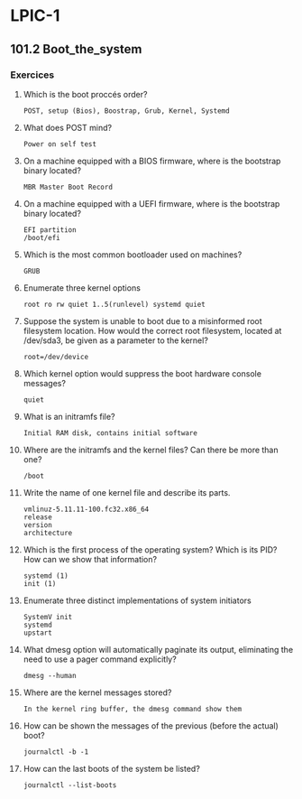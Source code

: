 # LPIC-1


## 101.2 Boot_the_system

### Exercices


1. Which is the boot proccés order?
   ```
   POST, setup (Bios), Boostrap, Grub, Kernel, Systemd
   ```
   
2. What does POST mind?
   ```
   Power on self test
   ```
   
3. On a machine equipped with a BIOS firmware, where is the bootstrap binary located?
   ```
   MBR Master Boot Record
   ```

4. On a machine equipped with a UEFI firmware, where is the bootstrap binary located?
   ```
   EFI partition
   /boot/efi
   ```

5. Which is the most common bootloader used on machines?
   ```
   GRUB
   ```

6. Enumerate three kernel options
   ```
   root ro rw quiet 1..5(runlevel) systemd quiet
   ```

7. Suppose the system is unable to boot due to a misinformed root filesystem location. How would the correct root filesystem, located at /dev/sda3, be given as a parameter
to the kernel?
   ```
   root=/dev/device
   ```

8. Which kernel option would suppress the boot hardware console messages?
   ```
   quiet
   ```

9. What is an initramfs file?
   ```
   Initial RAM disk, contains initial software
   ```

10. Where are the initramfs and the kernel files? Can there be more than one?
    ```
    /boot
    ```

11. Write the name of one kernel file and describe its parts.
    ```
    vmlinuz-5.11.11-100.fc32.x86_64
    release
    version
    architecture
    ```

12. Which is the first process of the operating system? Which is its PID? How can we show that information?
    ```
    systemd (1)
    init (1)
    ```

13. Enumerate three distinct implementations of system initiators
    ```
    SystemV init
    systemd
    upstart
    ```

14. What dmesg option will automatically paginate its output, eliminating the need to use a pager command explicitly?
    ```
    dmesg --human
    ```

15. Where are the kernel messages stored?
    ```
    In the kernel ring buffer, the dmesg command show them
    ```

16. How can be shown the messages of the previous (before the actual) boot?
    ```
    journalctl -b -1
    ```

17. How can the last boots of the system be listed?
    ```
    journalctl --list-boots
    ```
